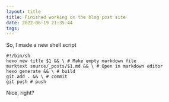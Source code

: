 ```yaml
---
layout: title
title: Finished working on the blog post site
date: 2022-06-19 21:35:44
tags:
---
```


So, I made a new shell script

```shell
#!/bin/sh
hexo new title $1 && \ # Make empty markdown file
marktext source/_posts/$1.md && \ # Open in markdown editor
hexo generate && \ # build
git add . && \ # commit
git push # push
```

Nice, right?
